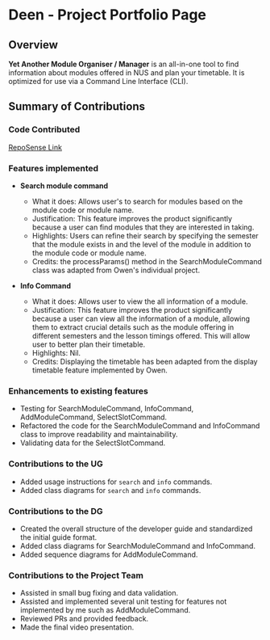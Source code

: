 # Deen - Project Portfolio Page

## Overview
**Yet Another Module Organiser / Manager** is an all-in-one tool to find information about modules offered in NUS and plan your timetable. It is optimized for use via a Command Line Interface (CLI).

## Summary of Contributions

### Code Contributed
[RepoSense Link](https://nus-cs2113-ay2223s1.github.io/tp-dashboard/?search=&sort=groupTitle&sortWithin=title&timeframe=commit&mergegroup=&groupSelect=groupByRepos&breakdown=true&checkedFileTypes=docs~functional-code~test-code~other&since=2022-09-16&tabOpen=true&tabType=authorship&tabAuthor=deenliong&tabRepo=AY2223S1-CS2113-F11-3%2Ftp%5Bmaster%5D&authorshipIsMergeGroup=false&authorshipFileTypes=docs~functional-code~test-code~other&authorshipIsBinaryFileTypeChecked=false&authorshipIsIgnoredFilesChecked=false)

### Features implemented
- **Search module command**
    - What it does: Allows user's to search for modules based on the module code or module name.
    - Justification: This feature improves the product significantly because a user can find modules that they are interested in taking. 
    - Highlights: Users can refine their search by specifying the semester that the module exists in and the level of the module in addition to the module code or module name.
    - Credits: the processParams() method in the SearchModuleCommand class was adapted from Owen's individual project.

- **Info Command**
    - What it does: Allows user to view the all information of a module.
    - Justification: This feature improves the product significantly because a user can view all the information of a module, allowing them to extract crucial details such as the module offering in different semesters and the lesson timings offered. This will allow user to better plan their timetable.
    - Highlights: Nil.
    - Credits: Displaying the timetable has been adapted from the display timetable feature implemented by Owen.


### Enhancements to existing features
- Testing for SearchModuleCommand, InfoCommand, AddModuleCommand, SelectSlotCommand.
- Refactored the code for the SearchModuleCommand and InfoCommand class to improve readability and maintainability.
- Validating data for the SelectSlotCommand.

### Contributions to the UG
- Added usage instructions for `search` and `info` commands.
- Added class diagrams for `search` and `info` commands.


### Contributions to the DG
- Created the overall structure of the developer guide and standardized the initial guide format.
- Added class diagrams for SearchModuleCommand and InfoCommand.
- Added sequence diagrams for AddModuleCommand.

### Contributions to the Project Team
- Assisted in small bug fixing and data validation.
- Assisted and implemented several unit testing for features not implemented by me such as AddModuleCommand.
- Reviewed PRs and provided feedback.
- Made the final video presentation.
